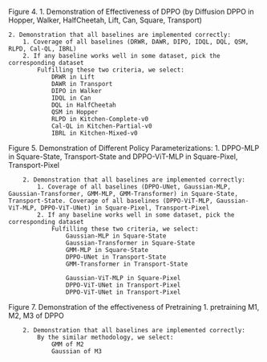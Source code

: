 Figure 4.
    1. Demonstration of Effectiveness of DPPO (by Diffusion DPPO in Hopper, Walker, 
    HalfCheetah, Lift, Can, Square, Transport)


    2. Demonstration that all baselines are implemented correctly:
        1. Coverage of all baselines (DRWR, DAWR, DIPO, IDQL, DQL, QSM, RLPD, Cal-QL, IBRL)
        2. If any baseline works well in some dataset, pick the corresponding dataset
            Fulfilling these two criteria, we select: 
                DRWR in Lift
                DAWR in Transport
                DIPO in Walker
                IDQL in Can
                DQL in HalfCheetah
                QSM in Hopper
                RLPD in Kitchen-Complete-v0
                Cal-QL in Kitchen-Partial-v0
                IBRL in Kitchen-Mixed-v0
                




Figure 5. 
    Demonstration of Different Policy Parameterizations:
        1. DPPO-MLP in Square-State, Transport-State and DPPO-ViT-MLP in Square-Pixel, Transport-Pixel
        
        2. Demonstration that all baselines are implemented correctly:
            1. Coverage of all baselines (DPPO-UNet, Gaussian-MLP, Gaussian-Transformer, GMM-MLP, GMM-Transformer) in Square-State, Transport-State. Coverage of all baselines (DPPO-ViT-MLP, Gaussian-ViT-MLP, DPPO-ViT-UNet) in Square-Pixel, Transport-Pixel 
            2. If any baseline works well in some dataset, pick the corresponding dataset
                Fulfilling these two criteria, we select: 
                    Gaussian-MLP in Square-State
                    Gaussian-Transformer in Square-State
                    GMM-MLP in Square-State
                    DPPO-UNet in Transport-State
                    GMM-Transformer in Transport-State

                    Gaussian-ViT-MLP in Square-Pixel
                    DPPO-ViT-UNet in Transport-Pixel
                    DPPO-ViT-UNet in Transport-Pixel




<!-- 
Figure 6. 
    DPPO-UNet 
    Finiture-Bench Tasks: -->









Figure 7.
    Demonstration of the effectiveness of Pretraining
        1. pretraining M1, M2, M3 of DPPO

        2. Demonstration that all baselines are implemented correctly:
            By the similar methodology, we select:
                GMM of M2            
                Gaussian of M3











































